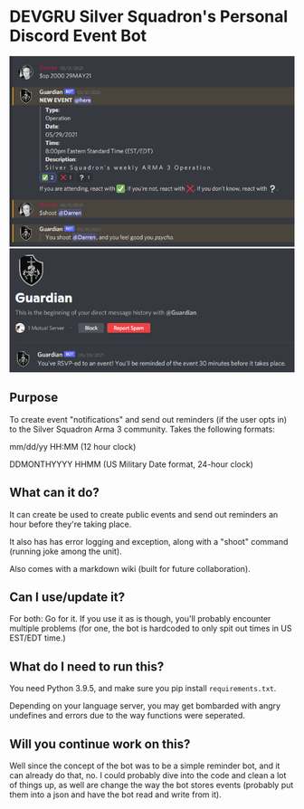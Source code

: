# DEVGRU Silver Squadron's Personal Discord Event Bot
![Example event](pics/bot-1.PNG)
![Example event](pics/bot-2.PNG)

## Purpose

To create event "notifications" and send out reminders (if the user opts in) to the Silver Squadron Arma 3 community. Takes the following formats:

mm/dd/yy HH:MM (12 hour clock)

DDMONTHYYYY HHMM (US Military Date format, 24-hour clock)

## What can it do?

It can create be used to create public events and send out reminders an hour before they're taking place.

It also has has error logging and exception, along with a "shoot" command (running joke among the unit).

Also comes with a markdown wiki (built for future collaboration).

## Can I use/update it?

For both: Go for it. If you use it as is though, you'll probably encounter multiple problems (for one, the bot is hardcoded to only spit out times in US EST/EDT time.)

## What do I need to run this?

You need Python 3.9.5, and make sure you pip install `requirements.txt`.

Depending on your language server, you may get bombarded with angry undefines and errors due to the way functions were seperated.

## Will you continue work on this?

Well since the concept of the bot was to be a simple reminder bot, and it can already do that, no. I could probably dive into the code and clean a lot of things up, as well are change the way the bot stores events (probably put them into a json and have the bot read and write from it).

